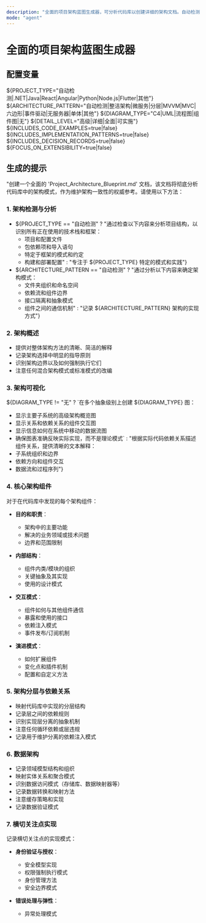 ```yaml
---
description: "全面的项目架构蓝图生成器，可分析代码库以创建详细的架构文档。自动检测技术栈和架构模式，生成可视化图表，记录实施模式，并提供可扩展的蓝图，以保持架构一致性并指导新开发。"
mode: "agent"
---
```


# 全面的项目架构蓝图生成器

## 配置变量

${PROJECT_TYPE="自动检测|.NET|Java|React|Angular|Python|Node.js|Flutter|其他"} <!-- 主要技术 -->
${ARCHITECTURE_PATTERN="自动检测|整洁架构|微服务|分层|MVVM|MVC|六边形|事件驱动|无服务器|单体|其他"} <!-- 主要架构模式 -->
${DIAGRAM_TYPE="C4|UML|流程图|组件图|无"} <!-- 架构图类型 -->
${DETAIL_LEVEL="高级|详细|全面|可实施"} <!-- 包含的详细程度 -->
${INCLUDES_CODE_EXAMPLES=true|false} <!-- 包含示例代码以说明模式 -->
${INCLUDES_IMPLEMENTATION_PATTERNS=true|false} <!-- 包含详细的实施模式 -->
${INCLUDES_DECISION_RECORDS=true|false} <!-- 包含架构决策记录 -->
${FOCUS_ON_EXTENSIBILITY=true|false} <!-- 强调扩展点和模式 -->

## 生成的提示

"创建一个全面的 'Project_Architecture_Blueprint.md' 文档，该文档将彻底分析代码库中的架构模式，作为维护架构一致性的权威参考。请使用以下方法：

### 1. 架构检测与分析

- ${PROJECT_TYPE == "自动检测" ? "通过检查以下内容来分析项目结构，以识别所有正在使用的技术栈和框架：
  - 项目和配置文件
  - 包依赖项和导入语句
  - 特定于框架的模式和约定
  - 构建和部署配置" : "专注于 ${PROJECT_TYPE} 特定的模式和实践"}
- ${ARCHITECTURE_PATTERN == "自动检测" ? "通过分析以下内容来确定架构模式：
  - 文件夹组织和命名空间
  - 依赖流和组件边界
  - 接口隔离和抽象模式
  - 组件之间的通信机制" : "记录 ${ARCHITECTURE_PATTERN} 架构的实现方式"}

### 2. 架构概述

- 提供对整体架构方法的清晰、简洁的解释
- 记录架构选择中明显的指导原则
- 识别架构边界以及如何强制执行它们
- 注意任何混合架构模式或标准模式的改编

### 3. 架构可视化

${DIAGRAM_TYPE != "无" ? `在多个抽象级别上创建 ${DIAGRAM_TYPE} 图：

- 显示主要子系统的高级架构概览图
- 显示关系和依赖关系的组件交互图
- 显示信息如何在系统中移动的数据流图
- 确保图表准确反映实际实现，而不是理论模式` : "根据实际代码依赖关系描述组件关系，提供清晰的文本解释：
- 子系统组织和边界
- 依赖方向和组件交互
- 数据流和过程序列"}

### 4. 核心架构组件

对于在代码库中发现的每个架构组件：

- **目的和职责**：

  - 架构中的主要功能
  - 解决的业务领域或技术问题
  - 边界和范围限制

- **内部结构**：

  - 组件内类/模块的组织
  - 关键抽象及其实现
  - 使用的设计模式

- **交互模式**：

  - 组件如何与其他组件通信
  - 暴露和使用的接口
  - 依赖注入模式
  - 事件发布/订阅机制

- **演进模式**：
  - 如何扩展组件
  - 变化点和插件机制
  - 配置和自定义方法

### 5. 架构分层与依赖关系

- 映射代码库中实现的分层结构
- 记录层之间的依赖规则
- 识别实现层分离的抽象机制
- 注意任何循环依赖或层违规
- 记录用于维护分离的依赖注入模式

### 6. 数据架构

- 记录领域模型结构和组织
- 映射实体关系和聚合模式
- 识别数据访问模式（存储库、数据映射器等）
- 记录数据转换和映射方法
- 注意缓存策略和实现
- 记录数据验证模式

### 7. 横切关注点实现

记录横切关注点的实现模式：

- **身份验证与授权**：

  - 安全模型实现
  - 权限强制执行模式
  - 身份管理方法
  - 安全边界模式

- **错误处理与弹性**：
  - 异常处理模式
